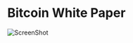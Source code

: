 # Bitcoin White Paper

![ScreenShot](https://github.com/xicilion/BitcoinWhitePaper/blob/main/Bitcoin.png?raw=true)
